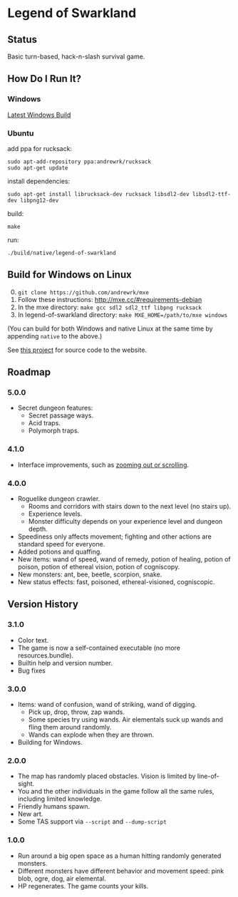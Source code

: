 # Legend of Swarkland

## Status

Basic turn-based, hack-n-slash survival game.

## How Do I Run It?

### Windows

[Latest Windows Build](http://superjoe.s3.amazonaws.com/temp/legend-of-swarkland.html)

### Ubuntu

add ppa for rucksack:

```
sudo apt-add-repository ppa:andrewrk/rucksack
sudo apt-get update
```

install dependencies:

```
sudo apt-get install librucksack-dev rucksack libsdl2-dev libsdl2-ttf-dev libpng12-dev
```

build:

```
make
```

run:

```
./build/native/legend-of-swarkland
```

## Build for Windows on Linux

 0. `git clone https://github.com/andrewrk/mxe`
 0. Follow these instructions: http://mxe.cc/#requirements-debian
 0. In the mxe directory: `make gcc sdl2 sdl2_ttf libpng rucksack`
 0. In legend-of-swarkland directory: `make MXE_HOME=/path/to/mxe windows`

(You can build for both Windows and native Linux at the same time by appending `native` to the above.)

See [this project](https://github.com/andrewrk/www.legend-of-swarkland) for
source code to the website.

## Roadmap

### 5.0.0

 * Secret dungeon features:
   * Secret passage ways.
   * Acid traps.
   * Polymorph traps.

### 4.1.0

 * Interface improvements, such as [zooming out or scrolling](https://github.com/thejoshwolfe/legend-of-swarkland/issues/8).

### 4.0.0

 * Roguelike dungeon crawler.
   * Rooms and corridors with stairs down to the next level (no stairs up).
   * Experience levels.
   * Monster difficulty depends on your experience level and dungeon depth.
 * Speediness only affects movement; fighting and other actions are standard speed for everyone.
 * Added potions and quaffing.
 * New items: wand of speed, wand of remedy, potion of healing, potion of poison, potion of ethereal vision, potion of cogniscopy.
 * New monsters: ant, bee, beetle, scorpion, snake.
 * New status effects: fast, poisoned, ethereal-visioned, cogniscopic.

## Version History

### 3.1.0

 * Color text.
 * The game is now a self-contained executable (no more resources.bundle).
 * Builtin help and version number.
 * Bug fixes

### 3.0.0

 * Items: wand of confusion, wand of striking, wand of digging.
   * Pick up, drop, throw, zap wands.
   * Some species try using wands. Air elementals suck up wands and fling them around randomly.
   * Wands can explode when they are thrown.
 * Building for Windows.

### 2.0.0

 * The map has randomly placed obstacles.
   Vision is limited by line-of-sight.
 * You and the other individuals in the game follow all the same rules, including limited knowledge.
 * Friendly humans spawn.
 * New art.
 * Some TAS support via `--script` and `--dump-script`

### 1.0.0

 * Run around a big open space as a human hitting randomly generated monsters.
 * Different monsters have different behavior and movement speed: pink blob, ogre, dog, air elemental.
 * HP regenerates.
   The game counts your kills.
